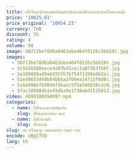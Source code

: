 ```yaml
---
title: เสื่อโยคะน้ําพองขายร้อนสําหรับเล่นกีฬาและกระดานโยคะบนน้ํา
price: '10625.61'
price_original: '10954.23'
currency: THB
discount: 3%
rating: 4
volume: 98
image: S0713be78d6a0463ebe464f0126c5b628t.jpg
images:
  - S0713be78d6a0463ebe464f0126c5b628t.jpg
  - Sc5b5b500eece4a9fbd1cec1a872b3f68F.jpg
  - Se169809ad9a6455fb7675471390a0b2ei.jpg
  - S1e49653d48b84bb5adf04ea14715f6d0c.jpg
  - Sc6d406efb00d4f4baec5fba566b38cacN.jpg
  - Sfac189484b1e43dba9e1f30abd153501Z.jpg
video: 4000188394097.mp4
categories:
  - name: กีฬาและความบันเทิง
    slug: ฬาและความบ-นเท
  - name: กีฬาทางน้ำ
    slug: ฬาทางน
slug: เส-อโยคะน-าพองขายร-อนส-าหร
encode: oBgIfVQ
lang: th
---
```

  